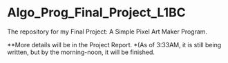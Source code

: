 # Algo_Prog_Final_Project_L1BC

The repository for my Final Project: A Simple Pixel Art Maker Program.

**More details will be in the Project Report. *(As of 3:33AM, it is still being written, but by the morning-noon, it will be finished.

